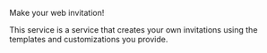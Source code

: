 Make your web invitation!

This service is a service that creates your own invitations using the templates and customizations you provide.
